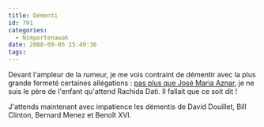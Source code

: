 ```yaml
---
title: Démenti
id: 791
categories:
  - Nimportenawak
date: 2008-09-05 15:49:36
tags:
---
```


Devant l'ampleur de la rumeur, je me vois contraint de démentir avec la plus grande fermeté certaines allégations&nbsp;: [pas plus que José Maria Aznar](http://www.lemonde.fr/archives/article/2008/09/04/jose-maria-aznar-dement-etre-le-pere-du-futur-enfant-de-rachida-dati_1091333_0.html), je ne suis le père de l'enfant qu'attend Rachida Dati. Il fallait que ce soit dit&nbsp;!

J'attends maintenant avec impatience les démentis de David Douillet, Bill Clinton, Bernard Menez et Benoît XVI.
